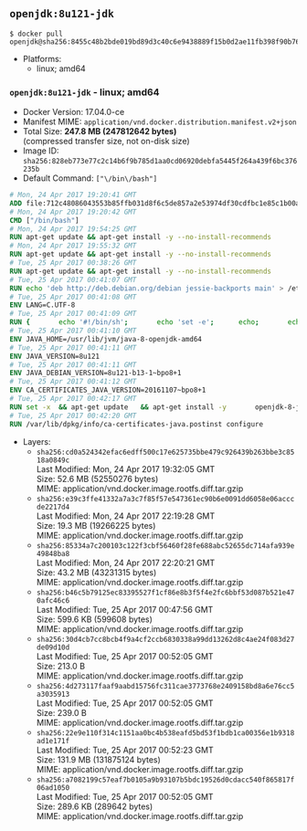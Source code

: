 ## `openjdk:8u121-jdk`

```console
$ docker pull openjdk@sha256:8455c48b2bde019bd89d3c40c6e9438889f15b0d2ae11fb398f90b76f9ee7bfc
```

-	Platforms:
	-	linux; amd64

### `openjdk:8u121-jdk` - linux; amd64

-	Docker Version: 17.04.0-ce
-	Manifest MIME: `application/vnd.docker.distribution.manifest.v2+json`
-	Total Size: **247.8 MB (247812642 bytes)**  
	(compressed transfer size, not on-disk size)
-	Image ID: `sha256:828eb773e77c2c14b6f9b785d1aa0cd06920debfa5445f264a439f6bc376235b`
-	Default Command: `["\/bin\/bash"]`

```dockerfile
# Mon, 24 Apr 2017 19:20:41 GMT
ADD file:712c48086043553b85ffb031d8f6c5de857a2e53974df30cdfbc1e85c1b00a25 in / 
# Mon, 24 Apr 2017 19:20:42 GMT
CMD ["/bin/bash"]
# Mon, 24 Apr 2017 19:54:25 GMT
RUN apt-get update && apt-get install -y --no-install-recommends 		ca-certificates 		curl 		wget 	&& rm -rf /var/lib/apt/lists/*
# Mon, 24 Apr 2017 19:55:32 GMT
RUN apt-get update && apt-get install -y --no-install-recommends 		bzr 		git 		mercurial 		openssh-client 		subversion 				procps 	&& rm -rf /var/lib/apt/lists/*
# Tue, 25 Apr 2017 00:38:26 GMT
RUN apt-get update && apt-get install -y --no-install-recommends 		bzip2 		unzip 		xz-utils 	&& rm -rf /var/lib/apt/lists/*
# Tue, 25 Apr 2017 00:41:07 GMT
RUN echo 'deb http://deb.debian.org/debian jessie-backports main' > /etc/apt/sources.list.d/jessie-backports.list
# Tue, 25 Apr 2017 00:41:08 GMT
ENV LANG=C.UTF-8
# Tue, 25 Apr 2017 00:41:09 GMT
RUN { 		echo '#!/bin/sh'; 		echo 'set -e'; 		echo; 		echo 'dirname "$(dirname "$(readlink -f "$(which javac || which java)")")"'; 	} > /usr/local/bin/docker-java-home 	&& chmod +x /usr/local/bin/docker-java-home
# Tue, 25 Apr 2017 00:41:10 GMT
ENV JAVA_HOME=/usr/lib/jvm/java-8-openjdk-amd64
# Tue, 25 Apr 2017 00:41:11 GMT
ENV JAVA_VERSION=8u121
# Tue, 25 Apr 2017 00:41:11 GMT
ENV JAVA_DEBIAN_VERSION=8u121-b13-1~bpo8+1
# Tue, 25 Apr 2017 00:41:12 GMT
ENV CA_CERTIFICATES_JAVA_VERSION=20161107~bpo8+1
# Tue, 25 Apr 2017 00:42:17 GMT
RUN set -x 	&& apt-get update 	&& apt-get install -y 		openjdk-8-jdk="$JAVA_DEBIAN_VERSION" 		ca-certificates-java="$CA_CERTIFICATES_JAVA_VERSION" 	&& rm -rf /var/lib/apt/lists/* 	&& [ "$JAVA_HOME" = "$(docker-java-home)" ]
# Tue, 25 Apr 2017 00:42:20 GMT
RUN /var/lib/dpkg/info/ca-certificates-java.postinst configure
```

-	Layers:
	-	`sha256:cd0a524342efac6edff500c17e625735bbe479c926439b263bbe3c8518a0849c`  
		Last Modified: Mon, 24 Apr 2017 19:32:05 GMT  
		Size: 52.6 MB (52550276 bytes)  
		MIME: application/vnd.docker.image.rootfs.diff.tar.gzip
	-	`sha256:e39c3ffe41332a7a3c7f85f57e547361ec90b6e0091dd6058e06acccde2217d4`  
		Last Modified: Mon, 24 Apr 2017 22:19:28 GMT  
		Size: 19.3 MB (19266225 bytes)  
		MIME: application/vnd.docker.image.rootfs.diff.tar.gzip
	-	`sha256:85334a7c200103c122f3cbf56460f28fe688abc52655dc714afa939e49848ba8`  
		Last Modified: Mon, 24 Apr 2017 22:20:21 GMT  
		Size: 43.2 MB (43231315 bytes)  
		MIME: application/vnd.docker.image.rootfs.diff.tar.gzip
	-	`sha256:b46c5b79125ec83395527f1cf86e8b3f5f4e2fc6bbf53d087b521e470afc46c6`  
		Last Modified: Tue, 25 Apr 2017 00:47:56 GMT  
		Size: 599.6 KB (599608 bytes)  
		MIME: application/vnd.docker.image.rootfs.diff.tar.gzip
	-	`sha256:30d4cb7cc8bcb4f9a4cf2ccb6830338a99dd13262d8c4ae24f083d27de09d10d`  
		Last Modified: Tue, 25 Apr 2017 00:52:05 GMT  
		Size: 213.0 B  
		MIME: application/vnd.docker.image.rootfs.diff.tar.gzip
	-	`sha256:4d273117faaf9aabd15756fc311cae3773768e2409158bd8a6e76cc5a3035913`  
		Last Modified: Tue, 25 Apr 2017 00:52:05 GMT  
		Size: 239.0 B  
		MIME: application/vnd.docker.image.rootfs.diff.tar.gzip
	-	`sha256:22e9e110f314c1151aa0bc4b538eafd5bd53f1bdb1ca00356e1b9318ad1e171f`  
		Last Modified: Tue, 25 Apr 2017 00:52:23 GMT  
		Size: 131.9 MB (131875124 bytes)  
		MIME: application/vnd.docker.image.rootfs.diff.tar.gzip
	-	`sha256:a7082199c57eaf7b0105a9b93107b5bdc19526d0cdacc540f865817f06ad1050`  
		Last Modified: Tue, 25 Apr 2017 00:52:05 GMT  
		Size: 289.6 KB (289642 bytes)  
		MIME: application/vnd.docker.image.rootfs.diff.tar.gzip
